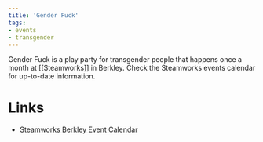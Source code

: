 ```yaml
---
title: 'Gender Fuck'
tags:
- events
- transgender
---
```


Gender Fuck is a play party for transgender people that happens once a month at [[Steamworks]] in Berkley. Check the Steamworks events calendar for up-to-date information.

# Links
- [Steamworks Berkley Event Calendar](https://www.steamworksbaths.com/berkeley-events)